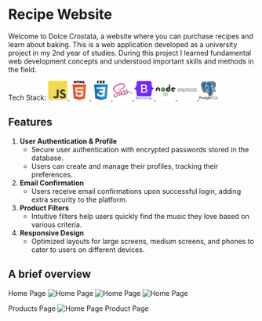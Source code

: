 # Recipe Website

Welcome to Dolce Crostata, a website where you can purchase recipes and learn about baking. This is a web application developed as a university project in my 2nd year of studies. During this project I learned fundamental web development concepts and understood important skills and methods in the field.

Tech Stack: <a href="https://developer.mozilla.org/en-US/docs/Web/JavaScript" target="_blank" rel="noreferrer"> <img src="https://raw.githubusercontent.com/devicons/devicon/master/icons/javascript/javascript-original.svg" alt="javascript" width="40" height="40"/> </a> <a href="https://www.w3.org/html/" target="_blank" rel="noreferrer"> <img src="https://raw.githubusercontent.com/devicons/devicon/master/icons/html5/html5-original-wordmark.svg" alt="html5" width="40" height="40"/> </a> <a href="https://www.w3schools.com/css/" target="_blank" rel="noreferrer"> <img src="https://raw.githubusercontent.com/devicons/devicon/master/icons/css3/css3-original-wordmark.svg" alt="css3" width="40" height="40"/> </a> <a href="https://sass-lang.com" target="_blank" rel="noreferrer"> <img src="https://raw.githubusercontent.com/devicons/devicon/master/icons/sass/sass-original.svg" alt="sass" width="40" height="40"/> </a> <a href="https://getbootstrap.com" target="_blank" rel="noreferrer"> <img src="https://raw.githubusercontent.com/devicons/devicon/master/icons/bootstrap/bootstrap-plain-wordmark.svg" alt="bootstrap" width="40" height="40"/> </a> <a href="https://nodejs.org" target="_blank" rel="noreferrer"> <img src="https://raw.githubusercontent.com/devicons/devicon/master/icons/nodejs/nodejs-original-wordmark.svg" alt="nodejs" width="40" height="40"/> </a> <a href="https://expressjs.com" target="_blank" rel="noreferrer"> <img src="https://raw.githubusercontent.com/devicons/devicon/master/icons/express/express-original-wordmark.svg" alt="express" width="40" height="40"/> </a> <a href="https://www.postgresql.org" target="_blank" rel="noreferrer"> <img src="https://raw.githubusercontent.com/devicons/devicon/master/icons/postgresql/postgresql-original-wordmark.svg" alt="postgresql" width="40" height="40"/> </a>

## Features

1. **User Authentication & Profile**
   - Secure user authentication with encrypted passwords stored in the database.
   - Users can create and manage their profiles, tracking their preferences.
2. **Email Confirmation**
    - Users receive email confirmations upon successful login, adding extra security to the platform.
3. **Product Filters**
    - Intuitive filters help users quickly find the music they love based on various criteria.
4. **Responsive Design**
   - Optimized layouts for large screens, medium screens, and phones to cater to users on different devices.

## A brief overview

Home Page
![Home Page](https://github.com/Mirela89/Recipe-Website/tree/main/preview/HomePage1.png)
![Home Page](https://github.com/Mirela89/Recipe-Website/tree/main/preview/HomePage2.png)
![Home Page](https://github.com/Mirela89/Recipe-Website/tree/main/preview/HomePage3.png)

Products Page
![Home Page](https://github.com/Mirela89/Recipe-Website/tree/main/preview/Products.png)
Product Page
